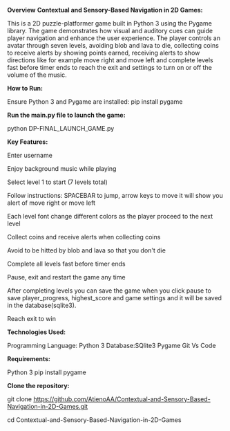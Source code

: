 **Overview**
**Contextual and Sensory-Based Navigation in 2D Games:** 

This is a 2D puzzle-platformer game built in Python 3 using the Pygame library. 
The game demonstrates how visual and auditory cues can guide player navigation and enhance the user experience.
The player controls an avatar through seven levels, avoiding blob and lava to die, collecting coins to receive alerts by showing points earned, receiving alerts to show directions like for example move right and move left and complete levels fast before timer ends to reach the exit and settings to turn on or off the volume of the music.

**How to Run:**

Ensure Python 3 and Pygame are installed:
pip install pygame

**Run the main.py file to launch the game:**

python DP-FINAL_LAUNCH_GAME.py

**Key Features:**

Enter username

Enjoy background music while playing

Select level 1 to start (7 levels total)

Follow instructions: SPACEBAR to jump, arrow keys to move it will show you alert of move right or move left

Each level font change different colors as the player proceed to the next level

Collect coins and receive alerts when collecting coins

Avoid to be hitted by blob and lava so that you don't die

Complete all levels fast before timer ends

Pause, exit and restart the game any time

After completing levels you can save the game when you click pause to save player_progress, highest_score and game settings and it will be saved in the database(sqlite3). 

Reach exit to win

**Technologies Used:**

Programming Language: Python 3
Database:SQlite3
Pygame
Git
Vs Code

**Requirements:**

Python 3
pip install pygame

**Clone the repository:**

git clone https://github.com/AtienoAA/Contextual-and-Sensory-Based-Navigation-in-2D-Games.git

cd Contextual-and-Sensory-Based-Navigation-in-2D-Games 





